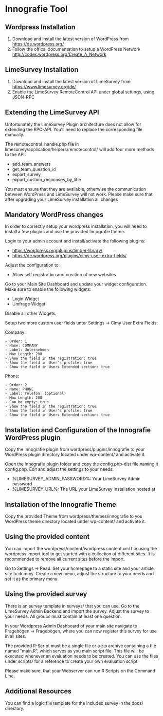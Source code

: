 # Innografie Tool

## Wordpress Installation

1. Download and install the latest version of WordPress from https://de.wordpress.org/
2. Follow the offical documentation to setup a WordPress Network http://codex.wordpress.org/Create_A_Network

## LimeSurvey Installation

1. Download and install the latest version of LimeSurvey from https://www.limesurvey.org/de/
2. Enable the LimeSurvey RemoteControl API under global settings, using JSON-RPC

## Extending the LimeSurvey API

Unfortunately the LimeSurvey Plugin architecture does not allow for extending the RPC-API. You'll need to replace the corresponding file manually.

The remotecontrol_handle.php file in limesurvey/application/helpers/remotecontrol/ will add four more methods to the API:

- add_team_answers
- get_team_question_id
- export_survey
- export_custom_responses_by_title

You must ensure that they are available, otherwise the communication between WordPress and LimeSurvey will not work. Please make sure that after upgrading your LimeSurvey installation all changes

## Mandatory WordPress changes

In order to correctly setup your wordpress installation, you will need to install a few plugins and use the provided Innografie theme.

Login to your admin account and install/activate the following plugins:

- https://wordpress.org/plugins/timber-library/
- https://de.wordpress.org/plugins/cimy-user-extra-fields/

Adjust the configuration to:

- Allow self registration and creation of new websites

Go to your Main Site Dashboard and update your widget configuration. Make sure to enable the following widgets:

- Login Widget
- Umfrage Widget

Disable all other Widgets.

Setup two more custom user fields unter Settings -> Cimy User Extra Fields:

Company:

    - Order: 1
    - Name: COMPANY
    - Label: Unternehmen
    - Max Length: 200
    - Show the field in the registration: true
    - Show the field in User's profile: true
    - Show the field in Users Extended section: true

Phone:

    - Order: 2
    - Name: PHONE
    - Label: Telefon: (optional)
    - Max Length: 200
    - Can be empty: true
    - Show the field in the registration: true
    - Show the field in User's profile: true
    - Show the field in Users Extended section: true


## Installation and Configuration of the Innografie WordPress plugin

Copy the Innografie plugin from wordpress/plugins/innografie to your WordPress plugin directory located under wp-content/ and activate it.

Open the Innografie plugin folder and copy the config.php-dist file naming it config.php. Edit and adjust the settings to your needs:

- %LIMESURVEY_ADMIN_PASSWORD%: Your LimeSurvey Admin password
- %LIMESURVEY_URL%: The URL your LimeSurvey Installation hosted at

## Installation of the Innografie Theme

Copy the provided Theme from wordpress/themes/innografie to you WordPress theme directory located under wp-content/ and activate it.

## Using the provided content

You can import the wordpress/content/wordpress.content.xml file using the wordpress import tool to get started with a collection of different sites. It is recommended to remove all current sites before the import.

Go to Settings -> Read. Set your homepage to a static site and your article site to dummy. Create a new menu, adjust the structure to your needs and set it as the primary menu.

## Using the provided survey

There is an survey template in surveys/ that you can use. Go to the LimeSurvey Admin Backend and import the survey. Adjust the survey to your needs. All groups must contain at least one question.

In your Wordpress Admin Dashboard of your main site navigate to Fragebögen -> Fragebögen, where you can now register this survey for use in all sites.

The provided R-Script must be a single file or a zip archive containing a file named "main.R", which serves as you main script file. This file will be executed whenever an evaluation needs to be created. You can use the files under scripts/ for a reference to create your own evaluation script.

Please make sure, that your Webserver can run R Scripts on the Command Line.

## Additional Resources

You can find a logic file template for the included survey in the docs/ directory.